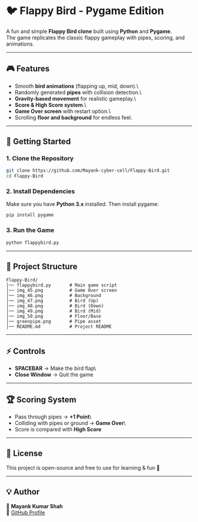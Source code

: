 # 🐦 Flappy Bird - Pygame Edition

A fun and simple **Flappy Bird clone** built using **Python** and
**Pygame**.\
The game replicates the classic flappy gameplay with pipes, scoring, and
animations.

------------------------------------------------------------------------

## 🎮 Features

-   Smooth **bird animations** (flapping up, mid, down).\
-   Randomly generated **pipes** with collision detection.\
-   **Gravity-based movement** for realistic gameplay.\
-   **Score & High Score system**.\
-   **Game Over screen** with restart option.\
-   Scrolling **floor and background** for endless feel.

------------------------------------------------------------------------


## 🚀 Getting Started

### 1. Clone the Repository

``` bash
git clone https://github.com/Mayank-cyber-cell/Flappy-Bird.git
cd Flappy-Bird
```

### 2. Install Dependencies

Make sure you have **Python 3.x** installed. Then install pygame:

``` bash
pip install pygame
```

### 3. Run the Game

``` bash
python flappybird.py
```

------------------------------------------------------------------------

## 📂 Project Structure

    Flappy-Bird/
    │── flappybird.py       # Main game script
    │── img_45.png          # Game Over screen
    │── img_46.png          # Background
    │── img_47.png          # Bird (Up)
    │── img_48.png          # Bird (Down)
    │── img_49.png          # Bird (Mid)
    │── img_50.png          # Floor/Base
    │── greenpipe.png       # Pipe asset
    │── README.md           # Project README

------------------------------------------------------------------------

## ⚡ Controls

-   **SPACEBAR** → Make the bird flap\
-   **Close Window** → Quit the game

------------------------------------------------------------------------

## 🏆 Scoring System

-   Pass through pipes → **+1 Point**\
-   Colliding with pipes or ground → **Game Over**\
-   Score is compared with **High Score**

------------------------------------------------------------------------

## 📜 License

This project is open-source and free to use for learning & fun 🎉

------------------------------------------------------------------------

## 💡 Author

👤 **Mayank Kumar Shah**\
🔗 [GitHub Profile](https://github.com/Mayank-cyber-cell)




